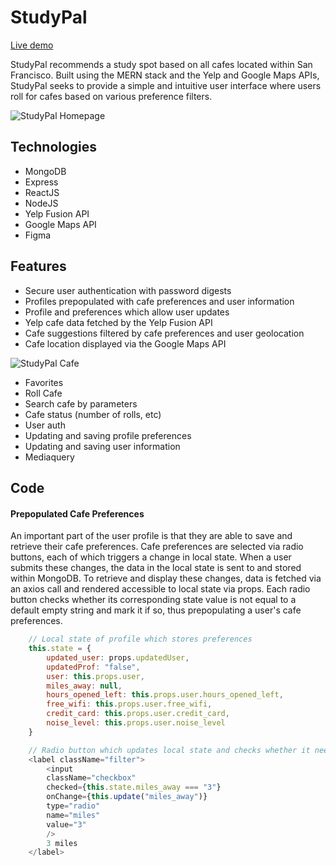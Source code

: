 # StudyPal
[Live demo](https://studypal-sf.herokuapp.com/#/)

StudyPal recommends a study spot based on all cafes located within San Francisco. Built using the MERN stack and the Yelp and Google Maps APIs, StudyPal seeks to provide a simple and intuitive user interface where users roll for cafes based on various preference filters. 

![StudyPal Homepage](https://studypal-dev.s3-us-west-1.amazonaws.com/splash_screenshot.png)

## Technologies
* MongoDB
* Express
* ReactJS
* NodeJS
* Yelp Fusion API
* Google Maps API
* Figma

## Features
* Secure user authentication with password digests
* Profiles prepopulated with cafe preferences and user information
* Profile and preferences which allow user updates
* Yelp cafe data fetched by the Yelp Fusion API
* Cafe suggestions filtered by cafe preferences and user geolocation
* Cafe location displayed via the Google Maps API

![StudyPal Cafe](https://media.giphy.com/media/RLQQLfgpfL10NKOGCL/giphy.gif)

* Favorites
* Roll Cafe
* Search cafe by parameters
* Cafe status (number of rolls, etc)
* User auth
* Updating and saving profile preferences
* Updating and saving user information
* Mediaquery

## Code 

#### Prepopulated Cafe Preferences
An important part of the user profile is that they are able to save and retrieve their cafe preferences. Cafe preferences
are selected via radio buttons, each of which triggers a change in local state. When a user submits these changes,
the data in the local state is sent to and stored within MongoDB. To retrieve and display these changes, data is fetched
via an axios call and rendered accessible to local state via props. Each radio button checks whether its
corresponding state value is not equal to a default empty string and mark it if so, thus prepopulating a user's cafe 
preferences.

```javascript
    // Local state of profile which stores preferences
    this.state = {
        updated_user: props.updatedUser,       
        updatedProf: "false",
        user: this.props.user,        
        miles_away: null,
        hours_opened_left: this.props.user.hours_opened_left,
        free_wifi: this.props.user.free_wifi,
        credit_card: this.props.user.credit_card,
        noise_level: this.props.user.noise_level
    }
```

```javascript
    // Radio button which updates local state and checks whether it needs to be prefilled
    <label className="filter">
        <input
        className="checkbox"
        checked={this.state.miles_away === "3"}
        onChange={this.update("miles_away")}
        type="radio"
        name="miles"
        value="3"
        />
        3 miles
    </label>
```

